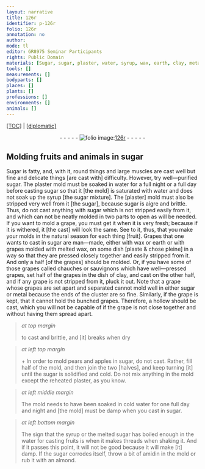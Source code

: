 ```yaml
---
layout: narrative
title: 126r
identifier: p-126r
folio: 126r
annotation: no
author:
mode: tl
editor: GR8975 Seminar Participants
rights: Public Domain
materials: [Sugar, sugar, plaster, water, syrup, wax, earth, clay, metal, amidin, almond]
tools: []
measurements: []
bodyparts: []
places: []
plants: []
professions: []
environments: []
animals: []
---
```


<p><a href="{{ site.baseurl }}/translation/" target="_blank">[TOC]</a> | <a href="{{ site.baseurl }}/texts/p-126r_tc/">[diplomatic]</a></p><div class="folio" align="center">- - - - - <a href="http://gallica.bnf.fr/ark:/12148/btv1b10500001g/f257.item.r=.zoom" target="_blank"><img src="https://cu-mkp.github.io/2017-workshop-edition/assets/photo-icon.png" alt="folio image: " style="display:inline-block; margin-bottom:-3px;"/>126r</a> - - - - - </div>  
  

## Molding fruits and animals in sugar

 
<span class="m">Sugar</span> is fatty, and, with it, round things and large muscles are cast well but fine and delicate things [are cast with] difficulty. However, try well—purified <span class="m">sugar</span>. The <span class="m">plaster</span> mold must be soaked in <span class="m">water</span> for a full night or a full day before casting <span class="m">sugar</span> so that it [the mold] is saturated with <span class="m">water</span> and does not soak up the <span class="m">syrup</span> [the <span class="m">sugar</span> mixture]. The [plaster] mold must also be stripped very well from it [the sugar], because <span class="m">sugar</span> is aigre and brittle. Thus, do not cast anything with <span class="m">sugar</span> which is not stripped easily from it, and which can not be neatly molded in two parts to open as will be needed. If you want to mold a grape, you must get it when it is very fresh; because if it is withered, it [the cast] will look the same. See to it, thus, that you make your molds in the natural season for each thing [fruit]. Grapes that one wants to cast in <span class="m">sugar</span> are man—made, either with <span class="m">wax</span> or <span class="m">earth</span> or with grapes molded with melted <span class="m">wax</span>, on some dish [plaste & chose pleine] in a way so that they are pressed closely together and easily stripped from it. And only a half [of the grapes] should be molded. Or, if you have some of those grapes called chauches or sauvignons which have well—pressed grapes, set half of the grapes in the dish of <span class="m">clay</span>, and cast on the other half, and if any grape is not stripped from it, pluck it out. Note that a grape whose grapes are set apart and separated cannot mold well in either <span class="m">sugar</span> or <span class="m">metal</span> because the ends of the cluster are so fine. Similarly, if the grape is kept, that it cannot hold the bunched grapes. Therefore, a hollow should be cast, which you will not be capable of if the grape is not close together and without having them spread apart.
 
> *at top margin*
> 
> 
>   to cast and brittle, and [it] breaks when dry
 
> *at left top margin*
> 
> 
>   \+ In order to mold pears and apples in <span class="m">sugar</span>, do not cast. Rather, fill half of the mold, and then join the two [halves], and keep turning [it] until the <span class="m">sugar</span> is solidified and cold. Do not mix anything in the mold except the reheated <span class="m">plaster</span>, as you know.
 
> *at left middle margin*
> 
> 
>   The mold needs to have been soaked in cold <span class="m">water</span> for one full day and night and [the mold] must be damp when you cast in <span class="m">sugar</span>.
 
> *at left bottom margin*
> 
> 
>   The sign that the <span class="m">syrup</span> or the melted <span class="m">sugar</span> has boiled enough in the <span class="m">water</span> for casting fruits is when it makes threads when shaking it. And if it passes this point, it will not be good because it will make [it] damp. If the <span class="m">sugar</span> corrodes itself, throw a bit of <span class="m">amidin</span> in the mold or rub it with an <span class="m">almond</span>.
 
